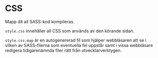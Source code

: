 # CSS

Mapp dit all SASS-kod kompileras.

`style.css` innehåller all CSS som används av den körande sidan.

`style.css.map` är en autogenererad fil som hjälper webbläsaren att se i vilken av SASS-filerna som eventuella fel uppstår samt i vissa webbläsare redigera tidigarenämnda filer rätt från utvecklarverktygen.
